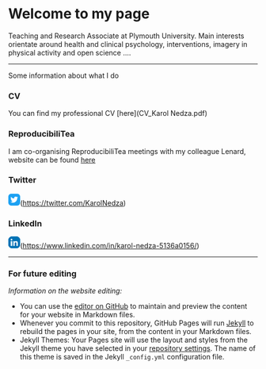 # Welcome to my page 
Teaching and Research Associate at Plymouth University. Main interests orientate around health and clinical psychology, interventions, imagery in physical activity and open science ....


***
Some information about what I do 

### CV
You can find my professional CV [here](CV_Karol Nedza.pdf)

### ReproducibiliTea 
I am co-organising ReproducibiliTea meetings with my colleague Lenard, website can be found [here](https://reproducibilitea.org/journal-clubs/#Plymouth)

### Twitter 
![](twitter-icon_24x24.png)(https://twitter.com/KarolNedza)

### LinkedIn
![](linkedin-icon_24x24.png)(https://www.linkedin.com/in/karol-nedza-5136a0156/)

***


### For future editing 
*Information on the website editing:*
- You can use the [editor on GitHub](https://github.com/knedza/karolnedza.github.io/edit/master/README.md) to maintain and preview the content for your website in Markdown files.
- Whenever you commit to this repository, GitHub Pages will run [Jekyll](https://jekyllrb.com/) to rebuild the pages in your site, from the content in your Markdown files.
- Jekyll Themes: Your Pages site will use the layout and styles from the Jekyll theme you have selected in your [repository settings](https://github.com/knedza/karolnedza.github.io/settings). The name of this theme is saved in the Jekyll `_config.yml` configuration file.

